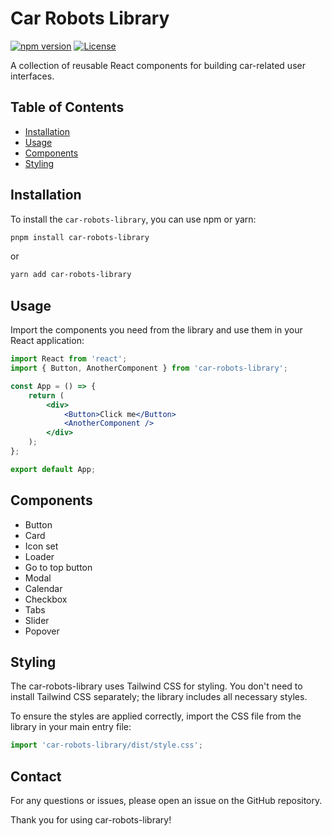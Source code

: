 # Car Robots Library

[![npm version](https://img.shields.io/npm/v/car-robots-library.svg?color=blue)](https://www.npmjs.com/package/car-robots-library)
[![License](https://img.shields.io/badge/license-MIT-blue.svg)](https://raw.githubusercontent.com/dariametelitsa/car-robots-library/main/LICENSE)



A collection of reusable React components for building car-related user interfaces.

## Table of Contents

- [Installation](#installation)
- [Usage](#usage)
- [Components](#components)
- [Styling](#styling)

## Installation

To install the `car-robots-library`, you can use npm or yarn:

```sh
pnpm install car-robots-library
```
or

```sh
yarn add car-robots-library
```
## Usage

Import the components you need from the library and use them in your React application:

```jsx
import React from 'react';
import { Button, AnotherComponent } from 'car-robots-library';

const App = () => {
    return (
        <div>
            <Button>Click me</Button>
            <AnotherComponent />
        </div>
    );
};

export default App;
```

## Components
- Button
- Card
- Icon set
- Loader
- Go to top button
- Modal
- Calendar
- Checkbox
- Tabs
- Slider
- Popover

## Styling

The car-robots-library uses Tailwind CSS for styling. You don't need to install Tailwind CSS separately; the library includes all necessary styles.

To ensure the styles are applied correctly, import the CSS file from the library in your main entry file:
```jsx
import 'car-robots-library/dist/style.css'; 
```

## Contact

For any questions or issues, please open an issue on the GitHub repository.

Thank you for using car-robots-library!
